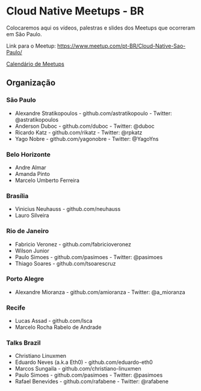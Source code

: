# Cloud Native Meetups - BR

Colocaremos aqui os vídeos, palestras e slides dos Meetups que ocorreram em São Paulo.

Link para o Meetup: https://www.meetup.com/pt-BR/Cloud-Native-Sao-Paulo/

[Calendário de Meetups](https://calendar.google.com/calendar/embed?src=0n8k42skd8nsq7qkg43t9sk9k0%40group.calendar.google.com&ctz=America%2FSao_Paulo)

## Organização

### São Paulo
* Alexandre Stratikopoulos - github.com/astratikopoulo - Twitter: @astratikopoulos
* Anderson Duboc - github.com/duboc - Twitter: @duboc
* Ricardo Katz - github.com/rikatz - Twitter: @rpkatz
* Yago Nobre - github.com/yagonobre - Twitter: @YagoYns

### Belo Horizonte
* Andre Almar
* Amanda Pinto
* Marcelo Umberto Ferreira

### Brasília
* Vinicius Neuhauss - github.com/neuhauss
* Lauro Silveira

### Rio de Janeiro
* Fabricio Veronez - github.com/fabricioveronez
* Wilson Junior
* Paulo Simoes - github.com/pasimoes - Twitter: @pasimoes
* Thiago Soares - github.com/tsoarescruz

### Porto Alegre
* Alexandre Mioranza - github.com/amioranza - Twitter: @a_mioranza

### Recife
* Lucas Assad  - github.com/lsca
* Marcelo Rocha Rabelo de Andrade

### Talks Brazil
* Christiano Linuxmen
* Eduardo Neves (a.k.a Eth0) - github.com/eduardo-eth0
* Marcos Sungaila - github.com/christiano-linuxmen
* Paulo Simoes - github.com/pasimoes - Twitter: @pasimoes
* Rafael Benevides - github.com/rafabene - Twitter: @rafabene
